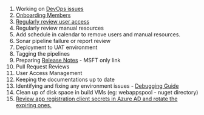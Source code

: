 1. Working on [DevOps issues](https://dev.azure.com/TASMUCP/TASMU%20MSI/_queries/query/351c8671-59ea-4e11-84ca-592a9035a506/)
1. [Onboarding Members](/Overview/DevOps/Activities/Onboarding-New-Members)
1. [Regularly review user access](/Overview/DevOps/Activities/Removing-Users) 
1. Regularly review manual resources
1. Add schedule in calendar to remove users and manual resources.
1. Sonar pipeline failure or report review
1. Deployment to UAT environment
1. Tagging the pipelines
1. Preparing [Release Notes](https://microsofteur.sharepoint.com/teams/TASMUNationalPlatform-DeliveryStream-MicrosoftOnly/Shared%20Documents/Forms/AllItems.aspx?viewid=09ce8502%2D71ab%2D4a48%2D8c57%2D489a62778e72&id=%2Fteams%2FTASMUNationalPlatform%2DDeliveryStream%2DMicrosoftOnly%2FShared%20Documents%2FMicrosoft%20Only%2F01%20%2D%20Program%20Governance%2F05%20%2D%20Quality%20Management%2FSIT) - MSFT only link
1. Pull Request Reviews
1. User Access Management
1. Keeping the documentations up to date
1. Identifying and fixing any environment issues - [Debugging Guide](/Overview/DevOps/Debugging-Guide)
1. Clean up of disk space in build VMs (eg: webappspool - nuget directory)
1. [Review app registration client secrets in Azure AD and rotate the expiring ones.](/Overview/DevOps/Activities/Client-Secret-Expiry)
